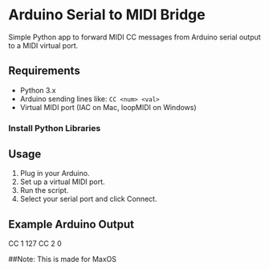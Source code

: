 # Arduino Serial to MIDI Bridge

Simple Python app to forward MIDI CC messages from Arduino serial output to a MIDI virtual port.

## Requirements

- Python 3.x
- Arduino sending lines like: `CC <num> <val>`
- Virtual MIDI port (IAC on Mac, loopMIDI on Windows)

### Install Python Libraries


## Usage

1. Plug in your Arduino.
2. Set up a virtual MIDI port.
3. Run the script.
4. Select your serial port and click Connect.

## Example Arduino Output

CC 1 127
CC 2 0





##Note: This is made for MaxOS

